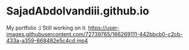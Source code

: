 # SajadAbdolvandiii.github.io
 My portfolio :) Still working on it.
https://user-images.githubusercontent.com/72739765/166269111-442bbcb0-c2cb-433a-a359-668482e5c4cd.mp4


